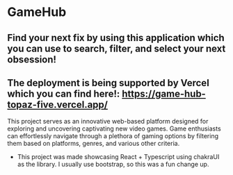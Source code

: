 # GameHub 
## Find your next fix by using this application which you can use to search, filter, and select your next obsession!
## The deployment is being supported by Vercel which you can find here!: https://game-hub-topaz-five.vercel.app/

This project serves as an innovative web-based platform designed for exploring and uncovering captivating new video games. Game enthusiasts can effortlessly navigate through a plethora of gaming options by filtering them based on platforms, genres, and various other criteria.
* This project was made showcasing React + Typescript using chakraUI as the library. I usually use bootstrap, so this was a fun change up.

